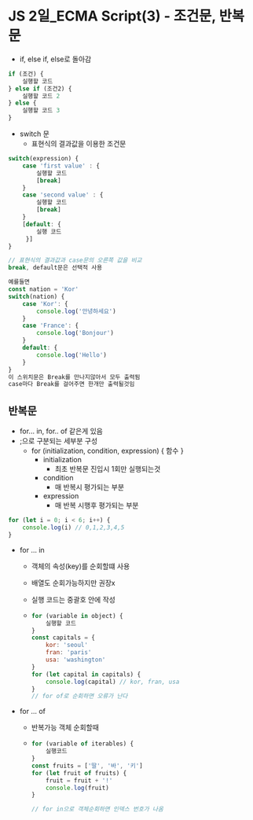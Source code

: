 # JS 2일_ECMA Script(3) - 조건문, 반복문

- if, else if, else로 돌아감

```javascript
if (조건) {
    실행할 코드
} else if (조건2) {
    실행할 코드 2
} else {
    실행할 코드 3
}
```

- switch 문
  - 표현식의 결과값을 이용한 조건문

```javascript
switch(expression) {
    case 'first value' : {
        실행할 코드
        [break]
    }
    case 'second value' : {
        실행할 코드
        [break]
    }
    [default: {
     	실행 코드
     }]
}

// 표현식의 결과값과 case문의 오른쪽 값을 비교
break, default문은 선택적 사용

예를들면
const nation = 'Kor'
switch(nation) {
    case 'Kor': {
        console.log('안녕하세요')
    }
    case 'France': {
        console.log('Bonjour')
    }
    default: {
        console.log('Hello')
    }
}
이 스위치문은 Break를 만나지않아서 모두 출력됨
case마다 Break를 걸어주면 한개만 출력될것임
```



## 반복문

- for... in,  for.. of 같은게 있음
- ;으로 구분되는 세부분 구성
  - for (initialization, condition, expression) { 함수 }
    - initialization
      - 최초 반복문 진입시 1회만 실행되는것
    - condition
      - 매 반복시 평가되는 부분
    - expression
      - 매 반복 시행후 평가되는 부분

```javascript
for (let i = 0; i < 6; i++) {
    console.log(i) // 0,1,2,3,4,5
}
```

- for ... in

  - 객체의 속성(key)를 순회할떄 사용

  - 배열도 순회가능하지만 권장x

  - 실행 코드는 중괄호 안에 작성

  - ```javascript
    for (variable in object) {
        실행할 코드
    }
    const capitals = {
        kor: 'seoul'
        fran: 'paris'
        usa: 'washington'
    }
    for (let capital in capitals) {
        console.log(capital) // kor, fran, usa
    }
    // for of로 순회하면 오류가 난다
    ```

- for ... of

  - 반복가능 객체 순회할때

  - ```javascript
    for (variable of iterables) {
        실행코드
    }
    const fruits = ['딸', '바', '키']
    for (let fruit of fruits) {
        fruit = fruit + '!'
        console.log(fruit)
    }
    
    // for in으로 객체순회하면 인덱스 번호가 나옴
    ```

    